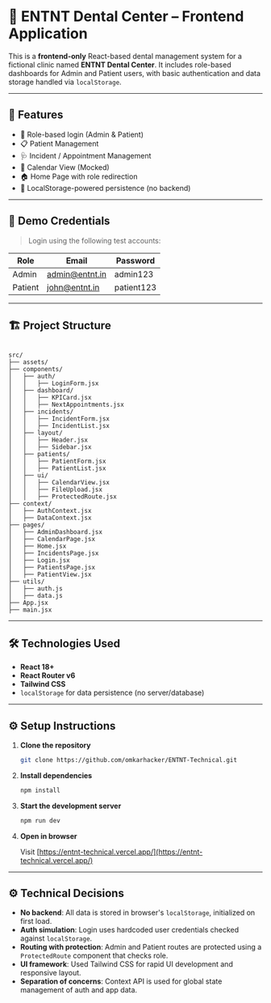 # 🦷 ENTNT Dental Center – Frontend Application

This is a **frontend-only** React-based dental management system for a fictional clinic named **ENTNT Dental Center**. It includes role-based dashboards for Admin and Patient users, with basic authentication and data storage handled via `localStorage`.

---

## 🚀 Features

- 🔐 Role-based login (Admin & Patient)
- 📋 Patient Management
- 🩺 Incident / Appointment Management
- 📅 Calendar View (Mocked)
- 🏠 Home Page with role redirection
- 🔄 LocalStorage-powered persistence (no backend)

---

## 🧪 Demo Credentials

> Login using the following test accounts:

| Role    | Email              | Password     |
|---------|--------------------|--------------|
| Admin   | admin@entnt.in     | admin123     |
| Patient | john@entnt.in      | patient123   |

---

## 🏗️ Project Structure


```

src/
├── assets/
├── components/
│   ├── auth/
│   │   ├── LoginForm.jsx
│   ├── dashboard/
│   │   ├── KPICard.jsx
│   │   ├── NextAppointments.jsx
│   ├── incidents/
│   │   ├── IncidentForm.jsx
│   │   ├── IncidentList.jsx
│   ├── layout/
│   │   ├── Header.jsx
│   │   ├── Sidebar.jsx
│   ├── patients/
│   │   ├── PatientForm.jsx
│   │   ├── PatientList.jsx
│   ├── ui/
│   │   ├── CalendarView.jsx
│   │   ├── FileUpload.jsx
│   │   ├── ProtectedRoute.jsx
├── context/
│   ├── AuthContext.jsx
│   ├── DataContext.jsx
├── pages/
│   ├── AdminDashboard.jsx
│   ├── CalendarPage.jsx
│   ├── Home.jsx
│   ├── IncidentsPage.jsx
│   ├── Login.jsx
│   ├── PatientsPage.jsx
│   ├── PatientView.jsx
├── utils/
│   ├── auth.js
│   ├── data.js
├── App.jsx
├── main.jsx

````

---

## 🛠️ Technologies Used

- **React 18+**
- **React Router v6**
- **Tailwind CSS**
- `localStorage` for data persistence (no server/database)

---

## ⚙️ Setup Instructions

1. **Clone the repository**

   ```bash
   git clone https://github.com/omkarhacker/ENTNT-Technical.git
   ```

2. **Install dependencies**

   ```bash
   npm install
   ```

3. **Start the development server**

   ```bash
   npm run dev
   ```

4. **Open in browser**

   Visit [https://entnt-technical.vercel.app/](https://entnt-technical.vercel.app/)

---

## ⚙️ Technical Decisions

- **No backend**: All data is stored in browser's `localStorage`, initialized on first load.
- **Auth simulation**: Login uses hardcoded user credentials checked against `localStorage`.
- **Routing with protection**: Admin and Patient routes are protected using a `ProtectedRoute` component that checks role.
- **UI framework**: Used Tailwind CSS for rapid UI development and responsive layout.
- **Separation of concerns**: Context API is used for global state management of auth and app data.
